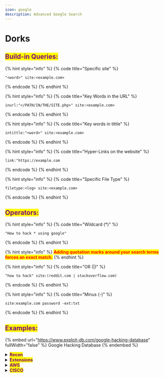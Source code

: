 ```yaml
---
icon: google
description: Advanced Google Search
---
```


# Dorks

## <mark style="color:purple;">Build-in Queries:</mark>

{% hint style="info" %}
{% code title="Specific site" %}
```
"<word>" site:<example.com>
```
{% endcode %}
{% endhint %}

{% hint style="info" %}
{% code title="Key Words in the URL" %}
```
inurl:"</PATH/IN/THE/SITE.php>" site:<example.com>
```
{% endcode %}
{% endhint %}

{% hint style="info" %}
{% code title="Key words in tittle" %}
```
intittle:"<word>" site:<example.com>
```
{% endcode %}
{% endhint %}

{% hint style="info" %}
{% code title="Hyper-Links on the website" %}
```
link:"https://example.com
```
{% endcode %}
{% endhint %}

{% hint style="info" %}
{% code title="Specific File Type" %}
```
filetype:<log> site:<example.com>
```
{% endcode %}
{% endhint %}

## <mark style="color:purple;">Operators:</mark>

{% hint style="info" %}
{% code title="Wildcard (*)" %}
```
"How to hack * using google"
```
{% endcode %}
{% endhint %}

{% hint style="info" %}
<mark style="color:red;">**Adding quotation marks around your search terms forces an exact match.**</mark>
{% endhint %}

{% hint style="info" %}
{% code title="OR (|)" %}
```
"how to hack" site:(reddit.com | stackoverflow.com)
```
{% endcode %}
{% endhint %}

{% hint style="info" %}
{% code title="Minus (-)" %}
```
site:example.com password -ext:txt
```
{% endcode %}
{% endhint %}

## <mark style="color:purple;">Examples:</mark>

{% embed url="https://www.exploit-db.com/google-hacking-database" fullWidth="false" %}
Google Hacking Database
{% endembed %}

<details>

<summary><mark style="color:purple;"><strong>Recon</strong></mark></summary>

{% code title="Subdomains" %}
```
site:<*.example.com>
```
{% endcode %}

{% code title="APIs" %}
```
site:example.com inurl:app/kibana
```
{% endcode %}

</details>

<details>

<summary><mark style="color:purple;"><strong>Extensions</strong></mark></summary>

{% code title="PHP" %}
```
site:example.com ext:php
```
{% endcode %}

{% code title="Log" %}
```
site:example.com ext:log
```
{% endcode %}

{% code title="Passwords" %}
```
site:example.com ext:txt password
```
{% endcode %}

</details>

<details>

<summary><mark style="color:purple;"><strong>AWS</strong></mark></summary>

```
site:s3.amazonaws.com <Companay_name>
```

</details>

<details>

<summary><mark style="color:purple;"><strong>CISCO</strong></mark></summary>

{% code title="Anyconnect" %}
```
intitle:index.of cisco anyconnect
```
{% endcode %}

</details>
